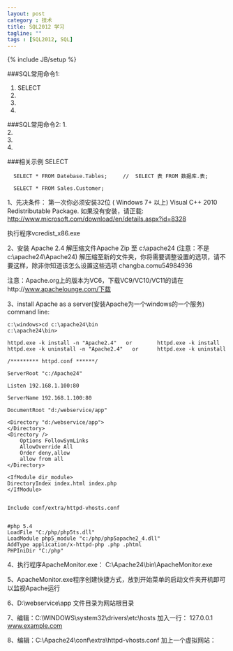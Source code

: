 ```yaml
---
layout: post
category : 技术
title: SQL2012 学习
tagline: ""
tags : [SQL2012, SQL]
---
```

{% include JB/setup %}


###SQL常用命令1:
1. SELECT 
2.  
3.  
4.  

###SQL常用命令2:
1.  
2.  
3.  
4.  

###相关示例
	SELECT
	  
	  SELECT * FROM Datebase.Tables;     //  SELECT 表 FROM 数据库.表;
	  
	  SELECT * FROM Sales.Customer;
  



1、先决条件：
第一次你必须安装32位 ( Windows 7+ 以上)  Visual C++ 2010 Redistributable Package.
如果没有安装，请正载: http://www.microsoft.com/download/en/details.aspx?id=8328

执行程序vcredist_x86.exe


2、安装 Apache 2.4 
解压缩文件Apache Zip 至 c:\apache24 (注意：不是c:\apache24\Apache24)
解压缩至新的文件夹，你将需要调整设置的选项，请不要这样，除非你知道该怎么设置这些选项 changba.comu54984936


注意：Apache.org上的版本为VC6，下载VC9/VC10/VC11的请在http://www.apachelounge.com/下载

3、install Apache as a server(安装Apache为一个windows的一个服务)
	command line:

	c:\windows>cd c:\apache24\bin
	c:\apache24\bin>
	
	httpd.exe -k install -n "Apache2.4"   or     	httpd.exe -k install
	httpd.exe -k uninstall -n "Apache2.4"   or     	httpd.exe -k uninstall
	
	/********* httpd.conf ******/
	
	ServerRoot "c:/Apache24"
	
	Listen 192.168.1.100:80
	
	ServerName 192.168.1.100:80
	
	DocumentRoot "d:/webservice/app"
	
	<Directory "d:/webservice/app">  
	</Directory>	
	<Directory />
		Options FollowSymLinks
		AllowOverride All
		Order deny,allow
		allow from all
	</Directory>
	
	<IfModule dir_module>
    DirectoryIndex index.html index.php
	</IfModule>
	
	
	Include conf/extra/httpd-vhosts.conf
	
	
	#php 5.4
	LoadFile "C:/php/php5ts.dll"
	LoadModule php5_module "c:/php/php5apache2_4.dll"
	AddType application/x-httpd-php .php .phtml
	PHPIniDir "C:/php"


4、执行程序ApacheMonitor.exe：
	C:\Apache24\bin\ApacheMonitor.exe

5、ApacheMonitor.exe程序创建快捷方式，放到开始菜单的启动文件夹开机即可以监视Apache运行

6、D:\webservice\app 文件目录为网站根目录

7、编辑：C:\WINDOWS\system32\drivers\etc\hosts
	加入一行：
	127.0.0.1       www.example.com
	
8、编辑：C:\Apache24\conf\extra\httpd-vhosts.conf
	加上一个虚拟网站：




